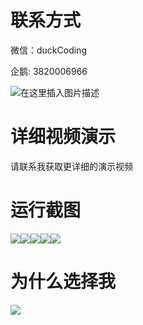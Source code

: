 # 联系方式

微信：duckCoding

企鹅: 3820006966

![在这里插入图片描述](http://upload.cxycsx.vip/91ab4bcb4f2c4c6db86365bb6d6e9c62.jpeg)

# 详细视频演示

请联系我获取更详细的演示视频

# 运行截图

![](http://www.bysj52.com/uploadfile/ueditor/image/202306/%E6%AF%95%E8%AE%BEspringboot269%E5%8F%8D%E6%AC%BA%E8%AF%88%E5%B9%B3%E5%8F%B0%E7%9A%84%E5%BB%BA%E8%AE%BE%E6%AF%95%E4%B8%9A%E8%AE%BE%E8%AE%A1/1.png)![](http://www.bysj52.com/uploadfile/ueditor/image/202306/%E6%AF%95%E8%AE%BEspringboot269%E5%8F%8D%E6%AC%BA%E8%AF%88%E5%B9%B3%E5%8F%B0%E7%9A%84%E5%BB%BA%E8%AE%BE%E6%AF%95%E4%B8%9A%E8%AE%BE%E8%AE%A1/2.png)![](http://www.bysj52.com/uploadfile/ueditor/image/202306/%E6%AF%95%E8%AE%BEspringboot269%E5%8F%8D%E6%AC%BA%E8%AF%88%E5%B9%B3%E5%8F%B0%E7%9A%84%E5%BB%BA%E8%AE%BE%E6%AF%95%E4%B8%9A%E8%AE%BE%E8%AE%A1/3.png)![](http://www.bysj52.com/uploadfile/ueditor/image/202306/%E6%AF%95%E8%AE%BEspringboot269%E5%8F%8D%E6%AC%BA%E8%AF%88%E5%B9%B3%E5%8F%B0%E7%9A%84%E5%BB%BA%E8%AE%BE%E6%AF%95%E4%B8%9A%E8%AE%BE%E8%AE%A1/5.png)![](http://www.bysj52.com/uploadfile/ueditor/image/202306/%E6%AF%95%E8%AE%BEspringboot269%E5%8F%8D%E6%AC%BA%E8%AF%88%E5%B9%B3%E5%8F%B0%E7%9A%84%E5%BB%BA%E8%AE%BE%E6%AF%95%E4%B8%9A%E8%AE%BE%E8%AE%A1/4.png)

# 为什么选择我

![](http://upload.cxycsx.vip/%E7%A8%8B%E5%BA%8F%E8%AE%BE%E8%AE%A1.png)

